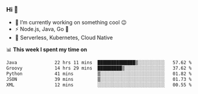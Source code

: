 ### Hi 👋

<!--
**nodejh/nodejh** is a ✨ _special_ ✨ repository because its `README.md` (this file) appears on your GitHub profile.

Here are some ideas to get you started:

- 🔭 I’m currently working on ...
- 🌱 I’m currently learning ...
- 👯 I’m looking to collaborate on ...
- 🤔 I’m looking for help with ...
- 💬 Ask me about ...
- 📫 How to reach me: ...
- 😄 Pronouns: ...
- ⚡ Fun fact: ...
-->

- 🔭 I’m currently working on something cool :wink:
- ⚡ Node.js, Java, Go :thought_balloon:
- 🤖 Serverless, Kubernetes, Cloud Native

📊 **This week I spent my time on**

<!--START_SECTION:waka-->

```txt
Java              22 hrs 11 mins  ██████████████▒░░░░░░░░░░   57.62 %
Groovy            14 hrs 29 mins  █████████▒░░░░░░░░░░░░░░░   37.62 %
Python            41 mins         ▒░░░░░░░░░░░░░░░░░░░░░░░░   01.82 %
JSON              39 mins         ▒░░░░░░░░░░░░░░░░░░░░░░░░   01.73 %
XML               12 mins         ░░░░░░░░░░░░░░░░░░░░░░░░░   00.55 %
```

<!--END_SECTION:waka-->


<!--
:traffic_light: **Visitors**

![visitors](https://visitor-badge.glitch.me/badge?page_id=nodejh.nodejh)
-->
